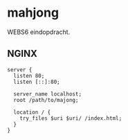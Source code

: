 # mahjong

WEBS6 eindopdracht.

## NGINX

```nginx
server {
  listen 80;
  listen [::]:80;

  server_name localhost;
  root /path/to/majong;

  location / {
    try_files $uri $uri/ /index.html;
  }
}
```
